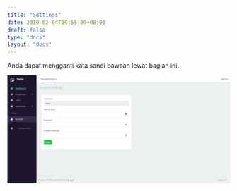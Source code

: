 ```yaml
---
title: "Settings"
date: 2019-02-04T19:55:09+08:00
draft: false
type: "docs"
layout: "docs"
---
```


Anda dapat mengganti kata sandi bawaan lewat bagian ini.

![Account](/docs/account.PNG)